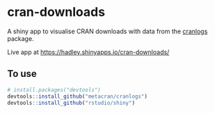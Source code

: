 # cran-downloads

A shiny app to visualise CRAN downloads with data from the [cranlogs](https://github.com/metacran/cranlogs) package.

Live app at <https://hadley.shinyapps.io/cran-downloads/>

## To use

```R
# install.packages("devtools")
devtools::install_github("metacran/cranlogs")
devtools::install_github("rstudio/shiny")
```
